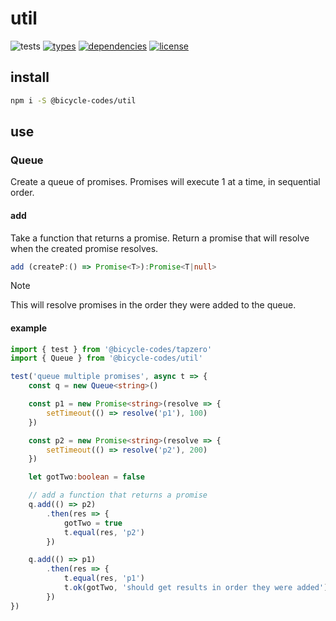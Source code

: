 # util
![tests](https://github.com/bicycle-codes/util/actions/workflows/nodejs.yml/badge.svg)
[![types](https://img.shields.io/npm/types/@bicycle-codes/util?style=flat-square)](README.md)
[![dependencies](https://img.shields.io/badge/dependencies-zero-brightgreen.svg?style=flat-square)](package.json)
[![license](https://img.shields.io/badge/license-MIT-brightgreen.svg?style=flat-square)](LICENSE)


## install
```sh
npm i -S @bicycle-codes/util
```

## use

### Queue
Create a queue of promises. Promises will execute 1 at a time, in sequential order.

#### add
Take a function that returns a promise. Return a promise that will resolve when
the created promise resolves.

```ts
add (createP:() => Promise<T>):Promise<T|null>
```

> [!NOTE]  
> This will resolve promises in the order they were added to the queue.

#### example

```ts
import { test } from '@bicycle-codes/tapzero'
import { Queue } from '@bicycle-codes/util'

test('queue multiple promises', async t => {
    const q = new Queue<string>()

    const p1 = new Promise<string>(resolve => {
        setTimeout(() => resolve('p1'), 100)
    })

    const p2 = new Promise<string>(resolve => {
        setTimeout(() => resolve('p2'), 200)
    })

    let gotTwo:boolean = false

    // add a function that returns a promise
    q.add(() => p2)
        .then(res => {
            gotTwo = true
            t.equal(res, 'p2')
        })

    q.add(() => p1)
        .then(res => {
            t.equal(res, 'p1')
            t.ok(gotTwo, 'should get results in order they were added')
        })
})
```
